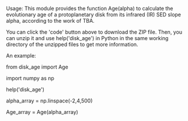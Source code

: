 Usage: This module provides the function Age(alpha) to calculate the evolutionary age of a protoplanetary disk from its infrared (IR) SED slope alpha, according to the work of TBA. 

You can click the 'code' button above to download the ZIP file. Then, you can unzip it and use help('disk_age') in Python in the same working directory of the unzipped files to get more information.

An example:
  
  from disk_age import Age

  import numpy as np
  
  help('disk_age')
  
  alpha_array = np.linspace(-2,4,500)
  
  Age_array = Age(alpha_array)
